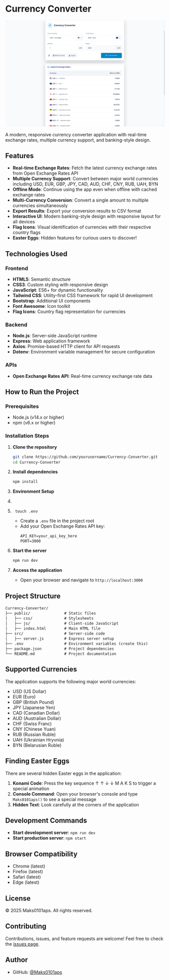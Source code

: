 # Currency Converter

![Preview](Preview.PNG)

A modern, responsive currency converter application with real-time exchange rates, multiple currency support, and banking-style design.

## Features

- **Real-time Exchange Rates**: Fetch the latest currency exchange rates from Open Exchange Rates API
- **Multiple Currency Support**: Convert between major world currencies including USD, EUR, GBP, JPY, CAD, AUD, CHF, CNY, RUB, UAH, BYN
- **Offline Mode**: Continue using the app even when offline with cached exchange rates
- **Multi-Currency Conversion**: Convert a single amount to multiple currencies simultaneously
- **Export Results**: Export your conversion results to CSV format
- **Interactive UI**: Modern banking-style design with responsive layout for all devices
- **Flag Icons**: Visual identification of currencies with their respective country flags
- **Easter Eggs**: Hidden features for curious users to discover!

## Technologies Used

### Frontend
- **HTML5**: Semantic structure
- **CSS3**: Custom styling with responsive design
- **JavaScript**: ES6+ for dynamic functionality
- **Tailwind CSS**: Utility-first CSS framework for rapid UI development
- **Bootstrap**: Additional UI components
- **Font Awesome**: Icon toolkit
- **Flag Icons**: Country flag representation for currencies

### Backend
- **Node.js**: Server-side JavaScript runtime
- **Express**: Web application framework
- **Axios**: Promise-based HTTP client for API requests
- **Dotenv**: Environment variable management for secure configuration

### APIs
- **Open Exchange Rates API**: Real-time currency exchange rate data

## How to Run the Project

### Prerequisites
- Node.js (v14.x or higher)
- npm (v6.x or higher)

### Installation Steps

1. **Clone the repository**
   ```bash
   git clone https://github.com/yourusername/Currency-Converter.git
   cd Currency-Converter
   ```

2. **Install dependencies**
   ```bash
   npm install
   ```

3. **Environment Setup**
4. 
5.      touch .env
   - Create a `.env` file in the project root
   - Add your Open Exchange Rates API key:
     ```
     API_KEY=your_api_key_here
     PORT=3000
     ```

6. **Start the server**
   ```bash
   npm run dev
   ```

7. **Access the application**
   - Open your browser and navigate to `http://localhost:3000`

## Project Structure

```
Currency-Converter/
├── public/               # Static files
│   ├── css/              # Stylesheets
│   ├── js/               # Client-side JavaScript
│   ├── index.html        # Main HTML file
├── src/                  # Server-side code
│   ├── server.js         # Express server setup
├── .env                  # Environment variables (create this)
├── package.json          # Project dependencies
└── README.md             # Project documentation
```

## Supported Currencies

The application supports the following major world currencies:
- USD (US Dollar)
- EUR (Euro)
- GBP (British Pound)
- JPY (Japanese Yen)
- CAD (Canadian Dollar)
- AUD (Australian Dollar)
- CHF (Swiss Franc)
- CNY (Chinese Yuan)
- RUB (Russian Ruble)
- UAH (Ukrainian Hryvnia)
- BYN (Belarusian Ruble)

## Finding Easter Eggs

There are several hidden Easter eggs in the application:

1. **Konami Code**: Press the key sequence ↑ ↑ ↓ ↓ M A K S to trigger a special animation
2. **Console Command**: Open your browser's console and type `Maks0101aps()` to see a special message
3. **Hidden Text**: Look carefully at the corners of the application

## Development Commands

- **Start development server**: `npm run dev`
- **Start production server**: `npm start`

## Browser Compatibility

- Chrome (latest)
- Firefox (latest)
- Safari (latest)
- Edge (latest)

## License

© 2025 Maks0101aps. All rights reserved.

## Contributing

Contributions, issues, and feature requests are welcome! Feel free to check the [issues page](https://github.com/yourusername/Currency-Converter/issues).

## Author

- GitHub: [@Maks0101aps](https://github.com/Maks0101aps)
